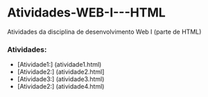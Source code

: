 # Atividades-WEB-I---HTML
Atividades da disciplina de desenvolvimento Web I (parte de HTML)
### Atividades:
- [Atividade1:] (atividade1.html)
- [Atividade2:] (atividade2.html]
- [Atividade3:] (atividade3.html)
- [Atividade2:] (atividade4.html)
  
